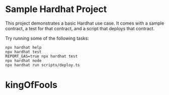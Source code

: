 # Sample Hardhat Project

This project demonstrates a basic Hardhat use case. It comes with a sample contract, a test for that contract, and a script that deploys that contract.

Try running some of the following tasks:

```shell
npx hardhat help
npx hardhat test
REPORT_GAS=true npx hardhat test
npx hardhat node
npx hardhat run scripts/deploy.ts
```

<!-- https://programmablewealth.com/ethersjs-react-tutorial/ -->
<!-- https://dev.to/yakult/tutorial-build-dapp-with-web3-react-and-swr-1fb0 -->
# kingOfFools
